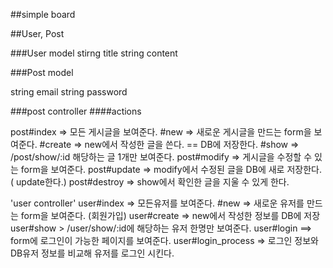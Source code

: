 ##simple board


##User, Post

###User model
stirng title
string content

###Post model

string email
string password


###post controller
####actions

post#index => 모든 게시글을 보여준다.
     #new  => 새로운 게시글을 만드는 form을 보여준다.
      #create => new에서 작성한 글을 쓴다. == DB에 저장한다.
     #show => /post/show/:id 해당하는 글 1개만 보여준다.
post#modify => 게시글을 수정할 수 있는 form을 보여준다.
post#update => modify에서 수정된 글을 DB에  새로 저장한다. (
update한다.)
post#destroy => show에서 확인한 글을 지울 수 있게 한다.


'user controller'
user#index => 모든유저를 보여준다.
       #new => 새로운 유저를 만드는 form을 보여준다. (회원가입)
user#create => new에서 작성한 정보를 DB에 저장
user#show > /user/show/:id에 해당하는 유저 한명만 보여준다.
user#login ==> form에 로그인이 가능한 페이지를 보여준다.
user#login_process => 로그인 정보와 DB유저 정보를 비교해 유저를 로그인 시킨다.



